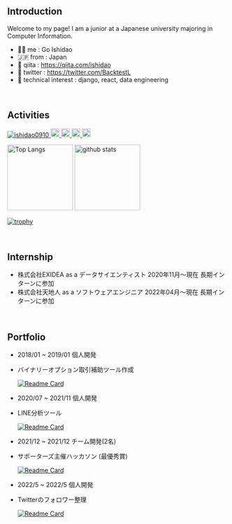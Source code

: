 ## Introduction
Welcome to my page! I am a junior at a Japanese university majoring in Computer Information.

  - 🧞‍♂️ me : Go Ishidao
  - 🇯🇵 from : Japan
  - :green_book: qiita : https://qiita.com/ishidao
  - :hatching_chick: twitter : https://twitter.com/BacktestL
  - 🌱 technical interest : django, react, data engineering

<br>


## Activities
<p align="left">
  <a href="https://github.com/ishidao0910/ishidao0910/">
    <img src="https://komarev.com/ghpvc/?username=ishidao0910" alt="ishidao0910" />
  </a>
  <a href="http://twitter.com/BacktestL">
    <img height="20" src="https://img.shields.io/twitter/follow/BacktestL?label=Twitter&logo=twitter&style=flat" />
  </a>
  <a href="https://github.com/ishidao0910">
    <img height="20" src="https://img.shields.io/github/followers/ishidao0910?label=follow&logo=github&style=flat" />
  </a>
  <a href="http://qiita.com/ishidao">
    <img height="20" src="https://qiita-badge.apiapi.app/s/ishidao/posts.svg" />
  </a>
<!--   <//qiita.com/ishidao"> -->
  <a href="http://qiita.com/ishidao">
    <img height="20" src="https://qiita-badge.apiapi.app/s/ishidao/contributions.svg" />
  </a>
</p>

<p align="left"> 
  <img alt="Top Langs" height="150px" src="https://github-readme-stats.vercel.app/api/top-langs/?username=ishidao0910&show_icons=true&count_private=true&theme=vision-friendly-dark&layout=compact" />
  <img alt="github stats" height="150px" src="https://github-readme-stats.vercel.app/api?username=ishidao0910&count_private=true&layout=compact&show_icons=ture&theme=vision-friendly-dark" />
</p>
  
[![trophy](https://github-profile-trophy.vercel.app/?username=ishidao0910&theme=darkhub&column=7
)](https://github.com/ryo-ma/github-profile-trophy)

<br>

## Internship
  - 株式会社EXIDEA as a データサイエンティスト
    2020年11月〜現在 長期インターンに参加 
  - 株式会社天地人 as a ソフトウェアエンジニア
    2022年04月〜現在 長期インターンに参加
      
     

<br>

## Portfolio
- 2018/01 ~ 2019/01 個人開発 
- バイナリーオプション取引補助ツール作成 <br>

  [![Readme Card](https://github-readme-stats.vercel.app/api/pin/?username=ishidao0910&theme=vision-friendly-dark&repo=Binary-Option-Indicator)](https://github.com/ishidao0910/Binary-Option-Indicator)

- 2020/07 ~ 2021/11 個人開発　
- LINE分析ツール <br>

  [![Readme Card](https://github-readme-stats.vercel.app/api/pin/?username=ishidao0910&theme=vision-friendly-dark&repo=line-talk-analysis-test)](https://github.com/ishidao0910/line-talk-analysis-test)
  
- 2021/12 ~ 2021/12 チーム開発(2名) 
- サポーターズ主催ハッカソン (最優秀賞) <br>

  [![Readme Card](https://github-readme-stats.vercel.app/api/pin/?username=ishidao0910&theme=vision-friendly-dark&repo=hackason-love-p)](https://github.com/ishidao0910/hackason-love-p)

- 2022/5 ~ 2022/5 個人開発
- Twitterのフォロワー整理 <br>

  [![Readme Card](https://github-readme-stats.vercel.app/api/pin/?username=ishidao0910&theme=vision-friendly-dark&repo=twitter_follower_arrangement)](https://github.com/ishidao0910/twitter_follower_arrangement)

<!--
**ishidao0910/ishidao0910** is a ✨ _special_ ✨ repository because its `README.md` (this file) appears on your GitHub profile.

Here are some ideas to get you started:

- 🔭 I’m currently working on ...
- 🌱 I’m currently learning ...
- 👯 I’m looking to collaborate on ...
- 🤔 I’m looking for help with ...
- 💬 Ask me about ...
- 📫 How to reach me: ...
- 😄 Pronouns: ...
- ⚡ Fun fact: ...
-->

